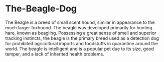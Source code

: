 # The-Beagle-Dog
The Beagle is a breed of small scent hound, similar in appearance to the much
larger foxhound. The beagle was developed primarily for hunting hare, known as
beagling. Possessing a great sense of smell and superior tracking instincts, the
beagle is the primary breed used as a detection dog for prohibited agricultural
imports and foodstuffs in quarantine around the world. The beagle is intelligent
and is a popular pet due to its size, good temper, and a lack of inherited health
problems.

